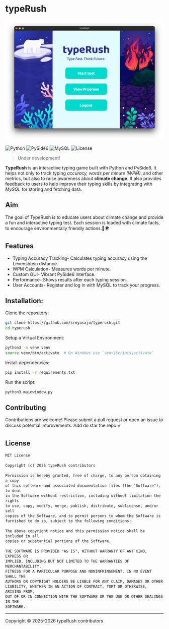 # typeRush

![preview.png](assets/preview.png)

![Python](https://img.shields.io/badge/python-3.10%2B-blue?logo=python&logoColor=white)
![PySide6](https://img.shields.io/badge/PySide6-Qt%20Framework-green?logo=qt&logoColor=white)
![MySQL](https://img.shields.io/badge/MySQL-Database-orange?logo=mysql&logoColor=white)
![License](https://img.shields.io/badge/License-MIT-purple)

> Under development!

**TypeRush** is an interactive typing game built with Python and PySide6. It helps not only to track typing *accuracy, words per minute (WPM)*, and other metrics, but also to raise awareness about **climate change**. It also provides feedback to users to help  improve their typing skills by integrating with *MySQL* for storing and fetching data.

## Aim 
The goal of TypeRush is to educate users about climate change and provide a fun and interactive typing test. Each session is loaded with climate facts, to encourage environmentally friendly actions.🌱🌍

## Features 
- Typing Accuracy Tracking- Calculates typing accuracy using the Levenshtein distance.
- WPM Calculation- Measures words per minute.
- Custom GUI- Vibrant PySide6 interface.
- Performance- Shows results after each typing session.
- User Accounts- Register and log in with MySQL to track your progress.

## Installation:

Clone the repository:

```bash
git clone https://github.com/sreyasaju/typerush.git
cd typerush
```

Setup a Virtual Environment:
```bash
python3 -m venv venv
source venv/bin/activate  # On Windows use `venv\Scripts\activate`
```

Install dependencies:
```bash
pip install -r requirements.txt
```
Run the script: 
```bash
python3 mainwindow.py
```

## Contributing
Contributions are welcome! Please submit a pull request or open an issue to discuss potential improvements.
Add do star the repo ⭐️


## License
```
MIT License

Copyright (c) 2025 typeRush contributors

Permission is hereby granted, free of charge, to any person obtaining a copy
of this software and associated documentation files (the "Software"), to deal
in the Software without restriction, including without limitation the rights
to use, copy, modify, merge, publish, distribute, sublicense, and/or sell
copies of the Software, and to permit persons to whom the Software is
furnished to do so, subject to the following conditions:

The above copyright notice and this permission notice shall be included in all
copies or substantial portions of the Software.

THE SOFTWARE IS PROVIDED "AS IS", WITHOUT WARRANTY OF ANY KIND, EXPRESS OR
IMPLIED, INCLUDING BUT NOT LIMITED TO THE WARRANTIES OF MERCHANTABILITY,
FITNESS FOR A PARTICULAR PURPOSE AND NONINFRINGEMENT. IN NO EVENT SHALL THE
AUTHORS OR COPYRIGHT HOLDERS BE LIABLE FOR ANY CLAIM, DAMAGES OR OTHER
LIABILITY, WHETHER IN AN ACTION OF CONTRACT, TORT OR OTHERWISE, ARISING FROM,
OUT OF OR IN CONNECTION WITH THE SOFTWARE OR THE USE OR OTHER DEALINGS IN THE
SOFTWARE.
```

<hr>
Copyright © 2025-2026 typeRush contributors

